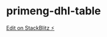 # primeng-dhl-table

[Edit on StackBlitz ⚡️](https://stackblitz.com/edit/primeng-tablebasic-demo-2bdp9c)